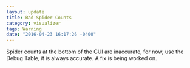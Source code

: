 ```yaml
---
layout: update
title: Bad Spider Counts
category: visualizer
tags: Warning
date: "2016-04-23 16:17:26 -0400"
---
```


Spider counts at the bottom of the GUI are inaccurate, for now, use the Debug Table, it is always accurate.  A fix is being worked on.
